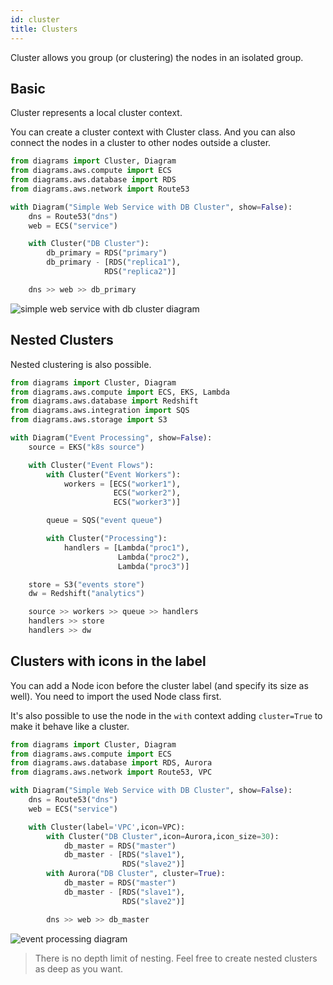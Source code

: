 ```yaml
---
id: cluster
title: Clusters
---
```


Cluster allows you group (or clustering) the nodes in an isolated group.

## Basic

Cluster represents a local cluster context.

You can create a cluster context with Cluster class. And you can also connect the nodes in a cluster to other nodes outside a cluster.

```python
from diagrams import Cluster, Diagram
from diagrams.aws.compute import ECS
from diagrams.aws.database import RDS
from diagrams.aws.network import Route53

with Diagram("Simple Web Service with DB Cluster", show=False):
    dns = Route53("dns")
    web = ECS("service")

    with Cluster("DB Cluster"):
        db_primary = RDS("primary")
        db_primary - [RDS("replica1"),
                     RDS("replica2")]

    dns >> web >> db_primary
```

![simple web service with db cluster diagram](/img/simple_web_service_with_db_cluster_diagram.png)

## Nested Clusters

Nested clustering is also possible.

```python
from diagrams import Cluster, Diagram
from diagrams.aws.compute import ECS, EKS, Lambda
from diagrams.aws.database import Redshift
from diagrams.aws.integration import SQS
from diagrams.aws.storage import S3

with Diagram("Event Processing", show=False):
    source = EKS("k8s source")

    with Cluster("Event Flows"):
        with Cluster("Event Workers"):
            workers = [ECS("worker1"),
                       ECS("worker2"),
                       ECS("worker3")]

        queue = SQS("event queue")

        with Cluster("Processing"):
            handlers = [Lambda("proc1"),
                        Lambda("proc2"),
                        Lambda("proc3")]

    store = S3("events store")
    dw = Redshift("analytics")

    source >> workers >> queue >> handlers
    handlers >> store
    handlers >> dw
```

## Clusters with icons in the label

You can add a Node icon before the cluster label (and specify its size as well).  You need to import the used Node class first.

It's also possible to use the node in the `with` context adding `cluster=True` to
make it behave like a cluster.

```python
from diagrams import Cluster, Diagram
from diagrams.aws.compute import ECS
from diagrams.aws.database import RDS, Aurora
from diagrams.aws.network import Route53, VPC

with Diagram("Simple Web Service with DB Cluster", show=False):
    dns = Route53("dns")
    web = ECS("service")

    with Cluster(label='VPC',icon=VPC):
        with Cluster("DB Cluster",icon=Aurora,icon_size=30):
            db_master = RDS("master")
            db_master - [RDS("slave1"),
                         RDS("slave2")]
        with Aurora("DB Cluster", cluster=True):
            db_master = RDS("master")
            db_master - [RDS("slave1"),
                         RDS("slave2")]

        dns >> web >> db_master
```

![event processing diagram](/img/event_processing_diagram.png)

> There is no depth limit of nesting. Feel free to create nested clusters as deep as you want.
